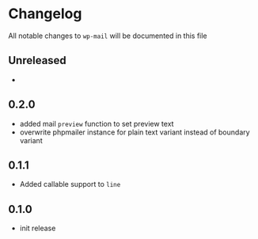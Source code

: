 # Changelog

All notable changes to `wp-mail` will be documented in this file

## Unreleased

-

## 0.2.0

- added mail `preview` function to set preview text
- overwrite phpmailer instance for plain text variant instead of boundary variant

## 0.1.1

- Added callable support to `line`

## 0.1.0

- init release
